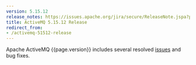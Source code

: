 ```yaml
---
version: 5.15.12
release_notes: https://issues.apache.org/jira/secure/ReleaseNote.jspa?projectId=12311210&version=12346500
title: ActiveMQ 5.15.12 Release 
redirect_from:
- /activemq-51512-release
---
```

Apache ActiveMQ {{page.version}} includes several resolved [issues]({{page.release_notes}}) and bug fixes.
